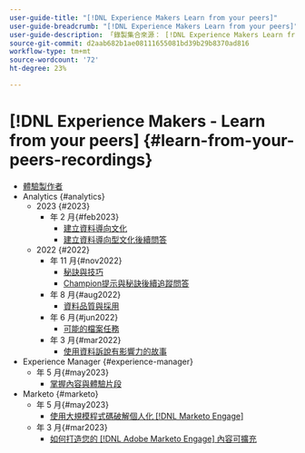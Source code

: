 ```yaml
---
user-guide-title: "[!DNL Experience Makers Learn from your peers]"
user-guide-breadcrumb: "[!DNL Experience Makers Learn from your peers]"
user-guide-description: 「錄製集合來源： [!DNL Experience Makers Learn from your peers]"
source-git-commit: d2aab682b1ae08111655081bd39b29b8370ad816
workflow-type: tm+mt
source-wordcount: '72'
ht-degree: 23%

---
```



# [!DNL Experience Makers - Learn from your peers] {#learn-from-your-peers-recordings}

+ [體驗製作者](overview.md)
+ Analytics {#analytics}
   + 2023 {#2023}
      +  年 2 月{#feb2023}
         + [建立資料導向文化](analytics/feb2023/data-driven-culture.md)
         + [建立資料導向型文化後續問答](analytics/feb2023/data-driven-culture-q-and-a.md)
   + 2022 {#2022}
      +  年 11 月{#nov2022}
         + [秘訣與技巧](analytics/nov2022/tips-and-tricks.md)
         + [Champion提示與秘訣後續追蹤問答](analytics/nov2022/tips-and-tricks-q-and-a.md)
      +  年 8 月{#aug2022}
         + [資料品質與採用](analytics/aug2022/data-quality.md)
      +  年 6 月{#jun2022}
         + [可能的檔案任務](analytics/june2022/mission-possible.md)
      +  年 3 月{#mar2022}
         + [使用資料訴說有影響力的故事](analytics/mar2022/stories-with-data.md)
+ Experience Manager {#experience-manager}
   +  年 5 月{#may2023}
      + [掌握內容與體驗片段](experience-manager/may2023/mastering-content-and-experience-fragments.md)
+ Marketo {#marketo}
   +  年 5 月{#may2023}
      + [使用大規模程式碼破解個人化 [!DNL Marketo Engage]](marketo/may2023/personalization-at-scale.md)
   +  年 3 月{#mar2023}
      + [如何打造您的 [!DNL Adobe Marketo Engage] 內容可擴充](marketo/mar2023/templates-tokens-teamwork.md)
